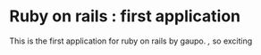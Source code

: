 # Ruby on rails : first application

This is the first application for ruby on rails by gaupo.
*,* so exciting